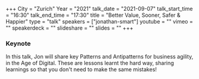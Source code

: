 +++
City = "Zurich"
Year = "2021"
talk_date = "2021-09-07"
talk_start_time = "16:30"
talk_end_time = "17:30"
title = "Better Value, Sooner, Safer & Happier"
type = "talk"
speakers = ["jonathan-smart"]
youtube = ""
vimeo = ""
speakerdeck = ""
slideshare = ""
slides = ""
+++

### Keynote

In this talk, Jon will share key Patterns and Antipatterns for business agility, in the Age of Digital. These are lessons learnt the hard way, sharing learnings so that you don't need to make the same mistakes!
